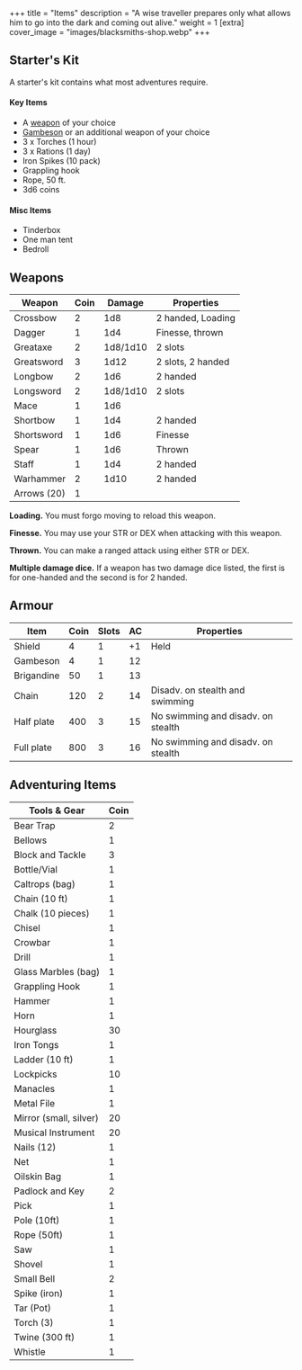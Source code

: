 +++
title = "Items"
description = "A wise traveller prepares only what allows him to go into the dark and coming out alive."
weight = 1
[extra] 
cover_image = "images/blacksmiths-shop.webp"
+++

## Starter's Kit

A starter's kit contains what most adventures require.

#### Key Items

- A [weapon](#weapons) of your choice
- [Gambeson](#armour) or an additional weapon of your choice
- 3 x Torches (1 hour)
- 3 x Rations (1 day)
- Iron Spikes (10 pack)
- Grappling hook
- Rope, 50 ft.
- 3d6 coins

#### Misc Items

- Tinderbox
- One man tent
- Bedroll

## Weapons

| Weapon      | Coin | Damage   | Properties        |
| ----------- | ---- | -------- | ----------------- |
| Crossbow    | 2    | 1d8      | 2 handed, Loading |
| Dagger      | 1    | 1d4      | Finesse, thrown   |
| Greataxe    | 2    | 1d8/1d10 | 2 slots           |
| Greatsword  | 3    | 1d12     | 2 slots, 2 handed |
| Longbow     | 2    | 1d6      | 2 handed          |
| Longsword   | 2    | 1d8/1d10 | 2 slots           |
| Mace        | 1    | 1d6      |                   |
| Shortbow    | 1    | 1d4      | 2 handed          |
| Shortsword  | 1    | 1d6      | Finesse           |
| Spear       | 1    | 1d6      | Thrown            |
| Staff       | 1    | 1d4      | 2 handed          |
| Warhammer   | 2    | 1d10     | 2 handed          |
| Arrows (20) | 1    |          |                   |

**Loading.** You must forgo moving to reload this weapon.

**Finesse.** You may use your STR or DEX when attacking with this weapon.

**Thrown.** You can make a ranged attack using either STR or DEX.

**Multiple damage dice.** If a weapon has two damage dice listed, the first is
for one-handed and the second is for 2 handed.

## Armour

| Item       | Coin | Slots | AC | Properties                         |
| ---------- | ---- | ----- | -- | ---------------------------------- |
| Shield     | 4    | 1     | +1 | Held                               |
| Gambeson   | 4    | 1     | 12 |                                    |
| Brigandine | 50   | 1     | 13 |                                    |
| Chain      | 120  | 2     | 14 | Disadv. on stealth and swimming    |
| Half plate | 400  | 3     | 15 | No swimming and disadv. on stealth |
| Full plate | 800  | 3     | 16 | No swimming and disadv. on stealth |

## Adventuring Items

| Tools & Gear           | Coin |
| ---------------------- | ---- |
| Bear Trap              | 2    |
| Bellows                | 1    |
| Block and Tackle       | 3    |
| Bottle/Vial            | 1    |
| Caltrops (bag)         | 1    |
| Chain (10 ft)          | 1    |
| Chalk (10 pieces)      | 1    |
| Chisel                 | 1    |
| Crowbar                | 1    |
| Drill                  | 1    |
| Glass Marbles (bag)    | 1    |
| Grappling Hook         | 1    |
| Hammer                 | 1    |
| Horn                   | 1    |
| Hourglass              | 30   |
| Iron Tongs             | 1    |
| Ladder (10 ft)         | 1    |
| Lockpicks              | 10   |
| Manacles               | 1    |
| Metal File             | 1    |
| Mirror (small, silver) | 20   |
| Musical Instrument     | 20   |
| Nails (12)             | 1    |
| Net                    | 1    |
| Oilskin Bag            | 1    |
| Padlock and Key        | 2    |
| Pick                   | 1    |
| Pole (10ft)            | 1    |
| Rope (50ft)            | 1    |
| Saw                    | 1    |
| Shovel                 | 1    |
| Small Bell             | 2    |
| Spike (iron)           | 1    |
| Tar (Pot)              | 1    |
| Torch (3)              | 1    |
| Twine (300 ft)         | 1    |
| Whistle                | 1    |
